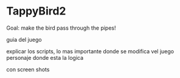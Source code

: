 # TappyBird2

Goal: make the bird pass through the pipes!

guia del juego

explicar los scripts, lo mas importante
donde se modifica vel juego personaje
donde esta la logica

con screen shots

 
